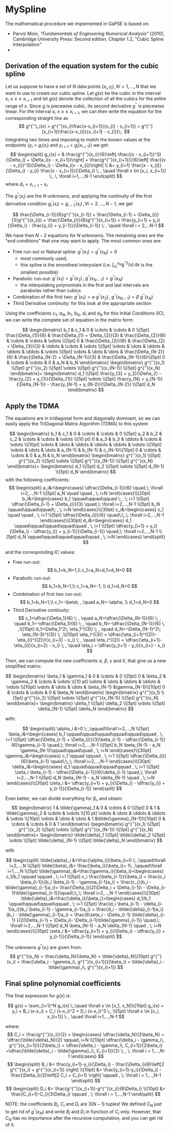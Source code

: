 # MySpline


The mathematical procedure we implemented in GaPSE is based on:
- Parviz Moin, _"Fundamentals of Engineering Numerical Analysis"_ (2010), 
  Cambridge University Press: Second edition, Chapter 1.2, "Cubic Spline Interpolation"
- 

## Derivation of the equation system for the cubic spline

Let us suppose to have a set of $N$ data points $(x_i, y_i), \forall i=1,...,N$ that we want
to use to create our cubic spline.
Let $g(x)$ be the cubic in the interval $x_i \leq x \leq x_{i+1}$ and let $g(x)$ denote the
collection of all the cubics for the entire range of x. Since $g$ is piecewise cubic,
its second derivative $g^{''}$ is piecewise linear. 
For the interval $x_i \leq x \leq x_{i+1}$, we
can then write the equation for the corresponding straight line as
$$
g^{''}_i(x) = g^{''}(x_i)\frac{x-x_{i+1}}{x_{i} - x_{i+1}} + g^{''}(x_{i+1})\frac{x-x_{i}}{x_{i+1} - x_{i}}\;.
$$
Integrating two times and imposing to match the known values at the endpoints 
($y_i = g_i(x_i)$ and $y_{i+1} = g_i(x_{i+1})$) we get:
$$
\begin{split}
g_i(x) = 
    & \frac{g^{''}(x_i)}{6}\left[-\frac{(x - x_{i+1})^3}{\Delta_i} + \Delta_i(x - x_{i+1})\right] + \frac{g^{''}(x_{i+1})}{6}\left[ \frac{(x - x_{i})^3}{\Delta_i} - \Delta_i(x - x_{i})\right] \\
    &+ y_{i+1} \frac{x - x_{i}}{\Delta_i} - y_{i} \frac{x - x_{i+1}}{\Delta_i} \; , 
    \quad \forall x \in [x_i, x_{i+1}] \;, \, \forall i=1,...,N-1 
\end{split}
$$
where $\Delta_i = x_{i+1} - x_i$.

The $g^{''}(x_i)$ are the $N$ unknowns, and applying the continuity of the first derivative condition 
$g^{'}_i(x_i) = g^{'}_{i-1}(x_i) \, , \forall i=2,...,N-1$, we get

$$
\frac{\Delta_{i-1}}{6}g^{''}(x_{i-1}) + 
\frac{\Delta_{i-1} + \Delta_{i}}{3}g^{''}(x_{i}) +
\frac{\Delta_{i}}{6}g^{''}(x_{i+1}) =
\frac{y_{i+1} + y_i}{\Delta_i} - \frac{y_{i} + y_{i-1}}{\Delta_{i-1}}  \; , \quad \forall i = 2,...N-1
$$

We have then $N-2$ equations for $N$ unknowns. The remaining ones are the "end conditions" that one may want to apply.
The most common ones are:
- Free run-out or Natural spline: $g^{''}(x_1)=g^{''}(x_N)=0$
  - most commonly used;
  - this spline is the smoothest interpolant (i.e. $\int_{x_1}^{x_N}g^{''2}(x)\, \mathrm{d}x$ is the smallest possible)
- Parabolic run-out: $g^{''}(x_1)=g^{''}(x_2) \, , \; g^{''}(x_{N-1}) = g^{''}(x_N)$
  - the interpolating polynomials in the first and last intervals are parabolas rather than cubics
- Combination of the first two: $g^{''}(x_1)=\alpha \ g^{''}(x_2) \, , \; g^{''}(x_{N-1}) = \beta \ g^{''}(x_N)$
- Third Derivative continuity: for this look at the appropriate section

Using the coefficients $c_1$, $a_N$, $b_1$, $b_N$, $d_1$ and $d_N$ for this Initial Conditions (IC), we can write the complete set of equation in the matrix form:



$$
\begin{bmatrix}
    b_1 & c_1 & 0 & \cdots & \cdots & 0 \\[5pt]
    \frac{\Delta_{1}}{6}  & \frac{\Delta_{1} + \Delta_{2}}{3} & \frac{\Delta_{2}}{6} & \cdots & \cdots & \vdots \\[5pt]
    0 & \frac{\Delta_{2}}{6}  & \frac{\Delta_{2} + \Delta_{3}}{3} &  \ddots & \cdots & \vdots \\[5pt]
     \vdots & \dots & \ddots & \ddots & \ddots & \vdots \\[5pt]
    \vdots & \dots & \dots & \frac{\Delta_{N-2}}{6} & \frac{\Delta_{N-2} + \Delta_{N-1}}{3} & \frac{\Delta_{N-1}}{6}\\[5pt]
    0 & \cdots & \cdots & 0 & a_N & b_N
\end{bmatrix}
\begin{bmatrix}
    g^{''}(x_1) \\[5pt]
    g^{''}(x_2) \\[5pt]
    \vdots \\[5pt]
    g^{''}(x_{N-1}) \\[5pt]
    g^{''}(x_N)
\end{bmatrix}=
\begin{bmatrix}
    d_1 \\[5pt]
    \frac{y_{3} + y_2}{\Delta_2} - \frac{y_{2} + y_{1}}{\Delta_{1}} \\[5pt]
    \vdots \\[5pt]
    \frac{y_{N} + y_{N-1}}{\Delta_{N-1}} - \frac{y_{N-1} + y_{N-2}}{\Delta_{N-2}} \\[5pt]
    d_N
\end{bmatrix}
$$


## Apply the TDMA 

The equations are in tridiagonal form and diagonally dominant, so we can easily apply the TriDiagonal Matrix Algorithm (TDMA) to this system

$$
\begin{bmatrix}
    b_1 & c_1 & 0 & \cdots & \cdots & 0 \\[5pt]
    a_2  & b_2 & c_2 & \cdots & \cdots & \vdots \\[10 pt]
    0 & a_3  & b_3 &  \ddots & \cdots & \vdots \\[10pt]
     \vdots & \dots & \ddots & \ddots & \ddots & \vdots \\[10pt]
    \vdots & \dots & \dots & a_{N-1} & b_{N-1} & c_{N-1}\\[10pt]
    0 & \cdots & \cdots & 0 & a_N & b_N
\end{bmatrix}
\begin{bmatrix}
    g^{''}(x_1) \\[5pt]
    g^{''}(x_2) \\[5pt]
    \vdots \\[5pt]
    g^{''}(x_{N-1}) \\[5pt]
    g^{''}(x_N)
\end{bmatrix}=
\begin{bmatrix}
    d_1 \\[5pt]
    d_2 \\[5pt]
    \vdots \\[5pt]
    d_{N-1} \\[5pt]
    d_N
\end{bmatrix}
$$
with the following coefficients:
$$
\begin{split}
a_i&=\begin{cases}
        \dfrac{\Delta_{i-1}}{6} \quad,\; \forall i=2,...,N-1 \\[5pt]
        a_N  \quad \quad , \; i=N
    \end{cases}\\[20pt]
b_i&=\begin{cases}
        b_1  \qquad\qquad\qquad \; , \; i=1 \\[5pt]
        \dfrac{\Delta_{i-1} + \Delta_{i}}{3} \quad,\; \forall i=2,...,N-1 \\[5pt]
        b_N  \qquad\qquad\qquad\; , \; i=N
    \end{cases}\\[30pt]
c_i&=\begin{cases}
        c_1  \quad \quad , \; i=1 \\[5pt]
        \dfrac{\Delta_{i}}{6} \quad\;\;,\; \forall i=2,...,N-1
    \end{cases}\\[30pt]
d_i&=\begin{cases}
        d_1  \qquad\qquad\qquad\qquad\quad , \; i=1 \\[5pt]
        \dfrac{y_{i+1} + y_i}{\Delta_i} - \dfrac{y_{i} + y_{i-1}}{\Delta_{i-1}} \quad,\; \forall i=2,...,N-1 \\[5pt]
        d_N  \qquad\qquad\qquad\qquad\quad , \; i=N
    \end{cases}
\end{split}
$$

and the corresponding IC values:
- Free run-out: 
  $$
  b_1=b_N=1,\\ c_1=a_N=d_1=d_N=0
  $$
- Parabolic run-out: 
  $$
    b_1=b_N=1,\\ c_1=a_N=-1, \\ d_1=d_N=0
  $$
- Combination of first two run-out: 
  $$
    b_1=b_N=1,\\ c_1=-\beta\; , \quad a_N=-\alpha, \\ d_1=d_N=0
  $$
- Third Derivative continuity: 
  $$
    c_1=\dfrac{\Delta_1}{6} \; , \quad 
    a_N=\dfrac{\Delta_{N-1}}{6} \; , \quad
    b_1=-\dfrac{\Delta_1}{6} \; , \quad 
    b_N=-\dfrac{\Delta_{N-1}}{6} \, ,\\[10pt]
    d_1=\Delta_1^2\; \eta_1^{(3)} \; , \quad 
    d_N=-\Delta_{N-1}^2\; \eta_{N-3}^{(3)}  \; ,\\[10pt]
    \eta_i^{(3)} = \dfrac{\eta_{i+1}^{(2)}-\eta_{i}^{(2)}}{x_{i+3} - x_i} \; , \quad 
    \eta_i^{(2)} = \dfrac{\eta_{i+1}-\eta_{i}}{x_{i+2} - x_i} \; , \quad
    \eta_i = \dfrac{y_{i+1} - y_i}{x_{i+} - x_i}
  $$


Then, we can compute the new coefficients $\alpha$, $\beta$, $\gamma$ and $\delta$, that give us a new simplified matrix:

$$
\begin{bmatrix}
    \beta_1 & \gamma_1 & 0  & \cdots & 0 \\[5pt]
    0  & \beta_2 & \gamma_2 & \cdots & \vdots \\[10 pt]
    \vdots & \dots & \ddots & \ddots & \vdots \\[10pt]
    \vdots & \dots & \dots  & \beta_{N-1} &\gamma_{N-1}\\[10pt]
    0 & \cdots & \cdots & 0 & \beta_N
\end{bmatrix}
\begin{bmatrix}
    g^{''}(x_1) \\[5pt]
    g^{''}(x_2) \\[5pt]
    \vdots \\[5pt]
    g^{''}(x_{N-1}) \\[5pt]
    g^{''}(x_N)
\end{bmatrix}=
\begin{bmatrix}
    \delta_1 \\[5pt]
    \delta_2 \\[5pt]
    \vdots \\[5pt]
    \delta_{N-1} \\[5pt]
    \delta_N
\end{bmatrix}
$$

with:

$$
\begin{split}
\alpha_i &=0 \; ,\qquad\forall i=2,...,N \\[5pt]
\beta_i&=\begin{cases}
        b_1  \qquad\qquad\qquad\qquad\qquad\qquad , \; i=1 \\[5pt]
        \dfrac{\Delta_{i-1} + \Delta_{i}}{3}\beta_{i-1} - \dfrac{\Delta_{i-1}}{6}\gamma_{i-1} \quad,\; \forall i=2,...,N-1 \\[5pt]
        b_N \beta_{N-1} - a_N \gamma_{N-1}\qquad\qquad\quad , \; i=N
    \end{cases}\\[30pt]
\gamma_i&=\begin{cases}
        c_1  \qquad \qquad , \; i=1 \\[5pt]
        \dfrac{\Delta_{i}}{6}\beta_{i-1} \quad\;\;,\; \forall i=2,...,N-1
    \end{cases}\\[30pt]
\delta_i&=\begin{cases}
        d_1  \qquad\qquad\qquad\qquad , \; i=1 \\[5pt]
        \zeta_i \beta_{i-1} - \dfrac{\Delta_{i-1}}{6}\delta_{i-1} \quad,\; \forall i=2,...,N-1 \\[5pt]
        d_N \beta_{N-1} - a_N \delta_{N-1}  \quad , \; i=N
    \end{cases}\\[30pt]
\zeta_i &= \dfrac{y_{i+1} + y_i}{\Delta_i} - \dfrac{y_{i} + y_{i-1}}{\Delta_{i-1}}
\end{split}
$$

Even better, we can divide everything for $\beta_i$, and obtain:
$$
\begin{bmatrix}
    1 & \tilde{\gamma}_1 & 0  & \cdots & 0 \\[5pt]
    0  & 1 & \tilde{\gamma}_2 & \cdots & \vdots \\[10 pt]
    \vdots & \dots & \ddots & \ddots & \vdots \\[10pt]
    \vdots & \dots & \dots  & 1 &\tilde{\gamma}_{N-1}\\[10pt]
    0 & \cdots & \cdots & 0 & 1
\end{bmatrix}
\begin{bmatrix}
    g^{''}(x_1) \\[5pt]
    g^{''}(x_2) \\[5pt]
    \vdots \\[5pt]
    g^{''}(x_{N-1}) \\[5pt]
    g^{''}(x_N)
\end{bmatrix}=
\begin{bmatrix}
    \tilde{\delta}_1 \\[5pt]
    \tilde{\delta}_2 \\[5pt]
    \vdots \\[5pt]
    \tilde{\delta}_{N-1} \\[5pt]
    \tilde{\delta}_N
\end{bmatrix}
$$

with

$$
\begin{split}
\tilde{\alpha}_i &=\frac{\alpha_i}{\beta_i}=0 \; ,\qquad\forall i=2,...,N \\[5pt]
\tilde{\beta}_i&= \frac{\beta_i}{\beta_i}= 1\; ,\qquad\forall i=1,...,N \\[5pt]
\tilde{\gamma}_i&=\frac{\gamma_i}{\beta_i}=\begin{cases}
        c_1/b_1  \qquad \qquad , \; i=1 \\[5pt]
        c_i \frac{\beta_{i-1}}{\beta_i} = 
        \frac{c_i \beta_{i-1}}{b_i \beta_{i-1} - \gamma_{i-1}a_i} = \frac{c_i}{b_i - \tilde{\gamma}_{i-1}a_i}= \frac{\Delta_i}{2(\Delta_i + \Delta_{i-1}) - \Delta_{i-1}\tilde{\gamma}_{i-1}}\quad\;\;,\; \forall i=2,...,N-1
    \end{cases}\\[30pt]
\tilde{\delta}_i&=\frac{\delta_i}{\beta_i}=\begin{cases}
        d_1/b_1  \qquad\qquad\qquad\qquad , \; i=1 \\[5pt]
        \frac{d_i \beta_{i-1} - \delta_{i-1}a_i}{b_i \beta_{i-1} - \gamma_{i-1}a_i} = \frac{d_i - \tilde{\delta}_{i-1}a_i}{b_i - \tilde{\gamma}_{i-1}a_i} = \frac{6\zeta_i - \Delta_{i-1} \tilde{\delta}_{i-1} }{2(\Delta_{i-1} + \Delta_i)- \Delta_{i-1}\tilde{\gamma}_{i-1}} \quad,\; \forall i=2,...,N-1 \\[5pt]
        d_N \beta_{N-1} - a_N \delta_{N-1}  \quad , \; i=N
    \end{cases}\\[30pt]
\zeta_i &= \dfrac{y_{i+1} + y_i}{\Delta_i} - \dfrac{y_{i} + y_{i-1}}{\Delta_{i-1}}
\end{split}
$$

The unknowns $g^{''}(x_i)$ are given from:
$$
g^{''}(x_N) = \frac{\delta_N}{\beta_N} = \tilde{\delta}_N\\[10pt]
g^{''}(x_i) = \frac{\delta_i - \gamma_i\, g^{''}(x_{i+1})}{\beta_i} = \tilde{\delta}_i - \tilde{\gamma}_i\, g^{''}(x_{i+1})
$$


## Final spline polynomial coefficients 


The final expression for $g(x)$ is:

$$
g(x) = \sum_{i=1}^N g_i(x) \;,\quad \forall x \in [x_1, x_N]\\[10pt]
g_i(x) = y_i + B_i (x-x_i) + C_i (x-x_i)^2 + D_i (x-x_i)^3 \;, \\[5pt]
\forall x \in [x_i, x_{i+1}] \; , \quad \forall i=1,...,N-1
$$

where:
$$
C_i = \frac{g^{''}(x_i)}{2} = \begin{cases}
    \dfrac{\delta_N}{2\beta_N} = \dfrac{\tilde{\delta}_N}{2} \qquad, i=N \\[10pt]
    \dfrac{\delta_i - \gamma_i\, g^{''}(x_{i+1})}{2\beta_i} = \dfrac{\delta_i - \gamma_i\, C_{i+1}}{2\beta_i} =\dfrac{\tilde{\delta}_i - \tilde{\gamma}_i\, C_{i+1}}{2} \; , \; \forall i = 1,...,N-1
\end{cases}
$$
$$
\begin{split}
B_i &= \frac{y_{i+1}-y_i}{\Delta_i} - \frac{\Delta_i}{6}\left[2 g^{''}(x_i) + g^{''}(x_{i+1}) \right] \\[10pt]
&= \frac{y_{i+1}-y_i}{\Delta_i} - \frac{\Delta_i}{3}\left[2 C_i + C_{i+1} \right] \qquad , \; \forall i = 1,...,N-1
\end{split}
$$
$$
\begin{split}
D_i &= \frac{g^{''}(x_{i+1})-g^{''}(x_i)}{6\Delta_i} \\[10pt]
&= \frac{C_{i+1}-C_i}{3\Delta_i} \qquad , \; \forall i = 1,...,N-1
\end{split}
$$

NOTE: the coefficients $B_i$, $C_i$ and $D_i$ are $3(N-1)$ tuples! We defined $C_N$ just to get rid of $g^{''}(x_N)$ and write $B_i$ and $D_i$ in function of $C_i$ only. However, that $C_N$ has no importance after the recursive computation, and you can get rid of it.